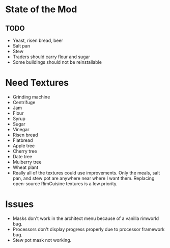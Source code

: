 # State of the Mod
## TODO
* Yeast, risen bread, beer
* Salt pan
* Stew
* Traders should carry flour and sugar
* Some buildings should not be reinstallable

# Need Textures
* Grinding machine
* Centrifuge
* Jam
* Flour
* Syrup
* Sugar
* Vinegar
* Risen bread
* Flatbread
* Apple tree
* Cherry tree
* Date tree
* Mulberry tree
* Wheat plant
* Really all of the textures could use improvements. Only the meals, salt pan, and stew pot are anywhere near where I want them. Replacing open-source RimCuisine textures is a low priority.

# Issues
* Masks don't work in the architect menu because of a vanilla rimworld bug.
* Processors don't display progress properly due to processor framework bug.
* Stew pot mask not working.

